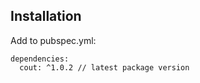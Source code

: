 ## Installation

Add to pubspec.yml:

```
dependencies:
  cout: ^1.0.2 // latest package version
```
